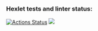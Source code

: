 ### Hexlet tests and linter status:
[![Actions Status](https://github.com/michaelk77/python-project-49/workflows/hexlet-check/badge.svg)](https://github.com/michaelk77/python-project-49/actions)
<img src="https://api.codeclimate.com/v1/badges/e0a8e479c1736b560bb5/maintainability" />
